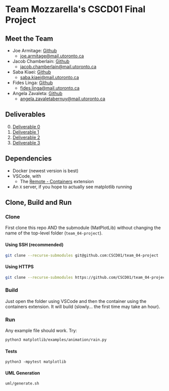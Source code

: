 # Team Mozzarella's CSCD01 Final Project

## Meet the Team

* Joe Armitage: [Github](https://github.com/armitag8)
  * [joe.armitage@mail.utoronto.ca](mailto:joe.armitage@mail.utoronto.ca)
* Jacob Chamberlain: [Github](https://github.com/JacobChamberlain)
  * [jacob.chamberlain@mail.utoronto.ca](mailto:jacob.chamberlain@mail.utoronto.ca)
* Saba Kiaei: [Github](https://github.com/sabulikia)
  * [saba.kiaei@mail.utoronto.ca](mailto:saba.kiaei@mail.utoronto.ca)
* Fides Linga: [Github](https://github.com/desslinga)
  * [fides.linga@mail.utoronto.ca](mailto:fides.linga@mail.utoronto.ca) 
* Angela Zavaleta: [Github](https://github.com/angelazb)
  * [angela.zavaletabernuy@mail.utoronto.ca](mailto:angela.zavaletabernuy@mail.utoronto.ca)

## Deliverables

0. [Deliverable 0](./deliverable/0/deliverable_0.pdf)
1. [Deliverable 1](./deliverable/1/deliverable_1.md)
2. [Deliverable 2](./deliverable/2/deliverable_2.md)
3. [Deliverable 3](./deliverable/3/deliverable_3.md)

## Dependencies
- Docker (newest version is best)
- VSCode, with
    - The [Remote - Containers](https://marketplace.visualstudio.com/items?itemName=ms-vscode-remote.remote-containers) extension
- An `X` server, if you hope to actually see matplotlib running

## Clone, Build and Run

### Clone

First clone this repo AND the submodule (MatPlotLib) without changing the name of the top-level folder (`team_04-project`).

#### Using SSH (recommended)
```bash
git clone --recurse-submodules git@github.com:CSCD01/team_04-project
```

#### Using HTTPS
```bash
git clone --recurse-submodules https://github.com/CSCD01/team_04-project
```

### Build
Just open the folder using VSCode and then the container using the containers extension. It will build (slowly... the first time may take an hour).

### Run

Any example file should work. Try:
```bash
python3 matplotlib/examples/animation/rain.py
```

#### Tests
```
python3 -mpytest matplotlib
```

#### UML Generation
```
uml/generate.sh
```
